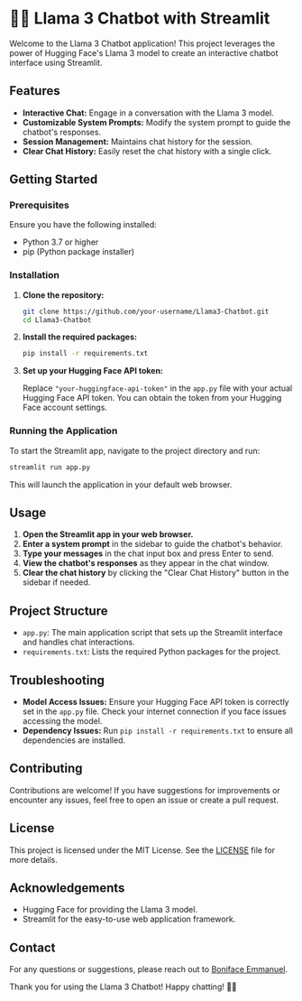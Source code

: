 # 🦙💬 Llama 3 Chatbot with Streamlit

Welcome to the Llama 3 Chatbot application! This project leverages the power of Hugging Face's Llama 3 model to create an interactive chatbot interface using Streamlit.

## Features

- **Interactive Chat:** Engage in a conversation with the Llama 3 model.
- **Customizable System Prompts:** Modify the system prompt to guide the chatbot's responses.
- **Session Management:** Maintains chat history for the session.
- **Clear Chat History:** Easily reset the chat history with a single click.

## Getting Started

### Prerequisites

Ensure you have the following installed:

- Python 3.7 or higher
- pip (Python package installer)

### Installation

1. **Clone the repository:**

    ```bash
    git clone https://github.com/your-username/Llama3-Chatbot.git
    cd Llama3-Chatbot
    ```

2. **Install the required packages:**

    ```bash
    pip install -r requirements.txt
    ```

3. **Set up your Hugging Face API token:**

   Replace `"your-huggingface-api-token"` in the `app.py` file with your actual Hugging Face API token. You can obtain the token from your Hugging Face account settings.

### Running the Application

To start the Streamlit app, navigate to the project directory and run:

```bash
streamlit run app.py
```

This will launch the application in your default web browser.

## Usage

1. **Open the Streamlit app in your web browser.**
2. **Enter a system prompt** in the sidebar to guide the chatbot's behavior.
3. **Type your messages** in the chat input box and press Enter to send.
4. **View the chatbot's responses** as they appear in the chat window.
5. **Clear the chat history** by clicking the "Clear Chat History" button in the sidebar if needed.

## Project Structure

- `app.py`: The main application script that sets up the Streamlit interface and handles chat interactions.
- `requirements.txt`: Lists the required Python packages for the project.

## Troubleshooting

- **Model Access Issues:** Ensure your Hugging Face API token is correctly set in the `app.py` file. Check your internet connection if you face issues accessing the model.
- **Dependency Issues:** Run `pip install -r requirements.txt` to ensure all dependencies are installed.

## Contributing

Contributions are welcome! If you have suggestions for improvements or encounter any issues, feel free to open an issue or create a pull request.

## License

This project is licensed under the MIT License. See the [LICENSE](LICENSE) file for more details.

## Acknowledgements

- Hugging Face for providing the Llama 3 model.
- Streamlit for the easy-to-use web application framework.

## Contact

For any questions or suggestions, please reach out to [Boniface Emmanuel](https://www.linkedin.com/in/emmanuel-boniface/).

Thank you for using the Llama 3 Chatbot! Happy chatting! 🦙💬

